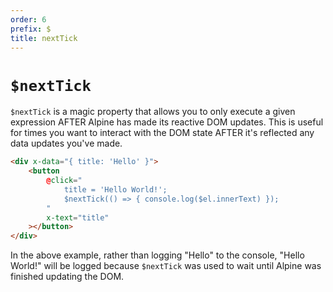```yaml
---
order: 6
prefix: $
title: nextTick
---
```


# `$nextTick`

`$nextTick` is a magic property that allows you to only execute a given expression AFTER Alpine has made its reactive DOM updates. This is useful for times you want to interact with the DOM state AFTER it's reflected any data updates you've made.

```html
<div x-data="{ title: 'Hello' }">
    <button
        @click="
            title = 'Hello World!';
            $nextTick(() => { console.log($el.innerText) });
        "
        x-text="title"
    ></button>
</div>
```

In the above example, rather than logging "Hello" to the console, "Hello World!" will be logged because `$nextTick` was used to wait until Alpine was finished updating the DOM.
